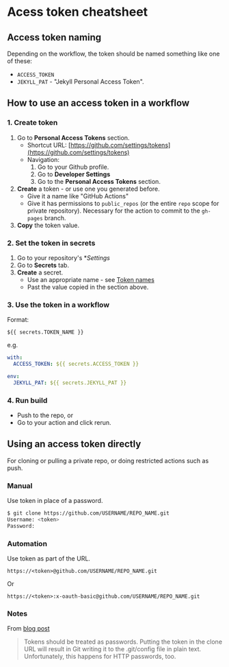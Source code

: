 # Acess token cheatsheet

## Access token naming

Depending on the workflow, the token should be named something like one of these:

- `ACCESS_TOKEN`
- `JEKYLL_PAT` - "Jekyll Personal Access Token".


## How to use an access token in a workflow

### 1. Create token

1. Go to **Personal Access Tokens** section.
    - Shortcut URL: [https://github.com/settings/tokens](https://github.com/settings/tokens)
    - Navigation:
        1. Go to your Github profile.
        1. Go to **Developer Settings**
        1. Go to the **Personal Access Tokens** section.
1. **Create** a token - or use one you generated before.
    - Give it a name like "GitHub Actions"
    - Give it has permissions to `public_repos` (or the entire `repo` scope for private repository). Necessary for the action
   to commit to the `gh-pages` branch.
1. **Copy** the token value.


### 2. Set the token in secrets

1. Go to your repository's **Settings*
1. Go to **Secrets** tab.
1. **Create** a secret.
    - Use an appropriate name - see [Token names](#token-names)
    - Past the value copied in the section above.

### 3. Use the token in a workflow

Format:

```
${{ secrets.TOKEN_NAME }}
```

e.g.


```yaml
with:
  ACCESS_TOKEN: ${{ secrets.ACCESS_TOKEN }}
```

```yaml
env:
  JEKYLL_PAT: ${{ secrets.JEKYLL_PAT }}
```

### 4. Run build

- Push to the repo, or
- Go to your action and click rerun.



## Using an access token directly

For cloning or pulling a private repo, or doing restricted actions such as push.


### Manual

Use token in place of a password. 

```sh
$ git clone https://github.com/USERNAME/REPO_NAME.git
Username: <token>
Password:
```

### Automation

Use token as part of the URL.

```
https://<token>@github.com/USERNAME/REPO_NAME.git
```

Or
```
https://<token>:x-oauth-basic@github.com/USERNAME/REPO_NAME.git
```


### Notes

From [blog post](https://github.blog/2012-09-21-easier-builds-and-deployments-using-git-over-https-and-oauth/)

> Tokens should be treated as passwords. Putting the token in the clone URL will result in Git writing it to the .git/config file in plain text. Unfortunately, this happens for HTTP passwords, too. 
